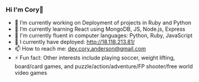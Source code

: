 ### Hi I'm Cory👋



- 🔭 I’m currently working on Deployment of projects in Ruby and Python
- 🌱 I’m currently learning React using MongoDB, JS, Node.js, Express
- 💪 I'm currently fluent in computer languages: Python, Ruby, JavaScript
- 🔬 I currently have deployed: http://18.118.213.81/
- 📫 How to reach me: dev.cory.anderson@gmail.com
- ⚡ Fun fact: Other interests include playing soccer, weight lifting, board/card games, and puzzle/action/adventure/FP shooter/free world video games

